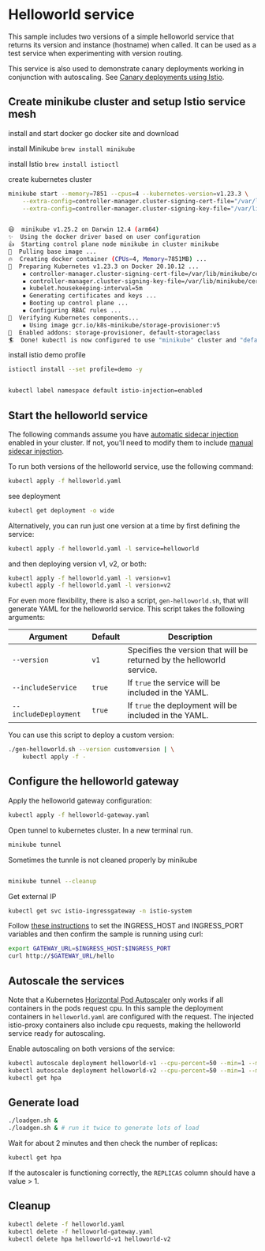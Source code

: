 # Helloworld service

This sample includes two versions of a simple helloworld service that returns its version
and instance (hostname) when called.
It can be used as a test service when experimenting with version routing.

This service is also used to demonstrate canary deployments working in conjunction with autoscaling.
See [Canary deployments using Istio](https://istio.io/blog/2017/0.1-canary).

## Create minikube cluster and setup Istio service mesh

install and start docker go docker site and download

install Minikube ``` brew install minikube ```

install Istio ``` brew install istioctl ```

create kubernetes cluster
```bash
minikube start --memory=7851 --cpus=4 --kubernetes-version=v1.23.3 \
    --extra-config=controller-manager.cluster-signing-cert-file="/var/lib/minikube/certs/ca.crt" \
    --extra-config=controller-manager.cluster-signing-key-file="/var/lib/minikube/certs/ca.key"
```

```bash

😄  minikube v1.25.2 on Darwin 12.4 (arm64)
✨  Using the docker driver based on user configuration
👍  Starting control plane node minikube in cluster minikube
🚜  Pulling base image ...
🔥  Creating docker container (CPUs=4, Memory=7851MB) ...
🐳  Preparing Kubernetes v1.23.3 on Docker 20.10.12 ...
    ▪ controller-manager.cluster-signing-cert-file=/var/lib/minikube/certs/ca.crt
    ▪ controller-manager.cluster-signing-key-file=/var/lib/minikube/certs/ca.key
    ▪ kubelet.housekeeping-interval=5m
    ▪ Generating certificates and keys ...
    ▪ Booting up control plane ...
    ▪ Configuring RBAC rules ...
🔎  Verifying Kubernetes components...
    ▪ Using image gcr.io/k8s-minikube/storage-provisioner:v5
🌟  Enabled addons: storage-provisioner, default-storageclass
🏄  Done! kubectl is now configured to use "minikube" cluster and "default" namespace by default


```

install istio demo profile

```bash
istioctl install --set profile=demo -y
```

```bash

kubectl label namespace default istio-injection=enabled

```

## Start the helloworld service

The following commands assume you have
[automatic sidecar injection](https://istio.io/docs/setup/additional-setup/sidecar-injection/#automatic-sidecar-injection)
enabled in your cluster.
If not, you'll need to modify them to include
[manual sidecar injection](https://istio.io/docs/setup/additional-setup/sidecar-injection/#manual-sidecar-injection).

To run both versions of the helloworld service, use the following command:

```bash
kubectl apply -f helloworld.yaml
```

see deployment

```bash
kubectl get deployment -o wide  

```


Alternatively, you can run just one version at a time by first defining the service:

```bash
kubectl apply -f helloworld.yaml -l service=helloworld
```

and then deploying version v1, v2, or both:

```bash
kubectl apply -f helloworld.yaml -l version=v1
kubectl apply -f helloworld.yaml -l version=v2
```

For even more flexibility, there is also a script, `gen-helloworld.sh`, that will
generate YAML for the helloworld service. This script takes the following
arguments:

Argument | Default | Description
-------- | ------- | -----------
`--version` | `v1` | Specifies the version that will be returned by the helloworld service.
`--includeService` | `true` | If `true` the service will be included in the YAML.
`--includeDeployment` | `true` | If `true` the deployment will be included in the YAML.

You can use this script to deploy a custom version:

```bash
./gen-helloworld.sh --version customversion | \
    kubectl apply -f -
```

## Configure the helloworld gateway

Apply the helloworld gateway configuration:

```bash
kubectl apply -f helloworld-gateway.yaml
```

Open tunnel to kubernetes cluster. In a new terminal run.

```bash
minikube tunnel
```

Sometimes the tunnle is not cleaned properly by minikube

```bash 

minikube tunnel --cleanup

```

Get external IP

```bash
kubectl get svc istio-ingressgateway -n istio-system

```


Follow [these instructions](https://istio.io/docs/tasks/traffic-management/ingress/ingress-control/#determining-the-ingress-ip-and-ports)
to set the INGRESS_HOST and INGRESS_PORT variables and then confirm the sample is running using curl:

```bash
export GATEWAY_URL=$INGRESS_HOST:$INGRESS_PORT
curl http://$GATEWAY_URL/hello
```

## Autoscale the services

Note that a Kubernetes [Horizontal Pod Autoscaler](https://kubernetes.io/docs/tasks/run-application/horizontal-pod-autoscale/)
only works if all containers in the pods request cpu. In this sample the deployment
containers in `helloworld.yaml` are configured with the request.
The injected istio-proxy containers also include cpu requests,
making the helloworld service ready for autoscaling.

Enable autoscaling on both versions of the service:

```bash
kubectl autoscale deployment helloworld-v1 --cpu-percent=50 --min=1 --max=10
kubectl autoscale deployment helloworld-v2 --cpu-percent=50 --min=1 --max=10
kubectl get hpa
```

## Generate load

```bash
./loadgen.sh &
./loadgen.sh & # run it twice to generate lots of load
```

Wait for about 2 minutes and then check the number of replicas:

```bash
kubectl get hpa
```

If the autoscaler is functioning correctly, the `REPLICAS` column should have a value > 1.

## Cleanup

```bash
kubectl delete -f helloworld.yaml
kubectl delete -f helloworld-gateway.yaml
kubectl delete hpa helloworld-v1 helloworld-v2
```
